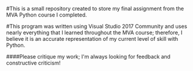 #This is a small repository created to store my final assignment from the MVA Python course I completed.

#This program was written using Visual Studio 2017 Community and uses nearly everything that I learned throughout the MVA course; therefore, I believe it is an accurate representation of my current level of skill with Python.

####Please critique my work; I'm always looking for feedback and constructive criticism!
